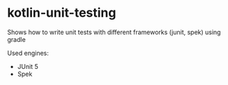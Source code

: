# kotlin-unit-testing
Shows how to write unit tests with different frameworks (junit, spek) using gradle

Used engines:
* JUnit 5
* Spek
